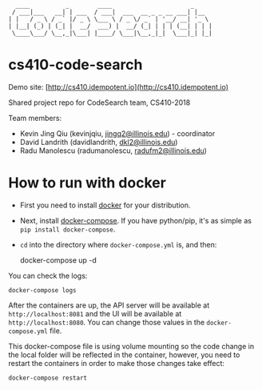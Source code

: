 ```
  ____          _        ____                      _
 / ___|___   __| | ___  / ___|  ___  __ _ _ __ ___| |__
| |   / _ \ / _` |/ _ \ \___ \ / _ \/ _` | '__/ __| '_ \
| |__| (_) | (_| |  __/  ___) |  __/ (_| | | | (__| | | |
 \____\___/ \__,_|\___| |____/ \___|\__,_|_|  \___|_| |_|

```

# cs410-code-search

Demo site: [http://cs410.idempotent.io](http://cs410.idempotent.io)

Shared project repo for CodeSearch team, CS410-2018

Team members:

* Kevin Jing Qiu (kevinjqiu, jingq2@illinois.edu)  - coordinator
* David Landrith (davidlandrith, dkl2@illinois.edu)
* Radu Manolescu (radumanolescu, radufm2@illinois.edu)

# How to run with docker

* First you need to install [docker](https://docker.io) for your distribution.
* Next, install [docker-compose](https://docs.docker.com/compose/install/).  If you have python/pip, it's as simple as `pip install docker-compose`.
* `cd` into the directory where `docker-compose.yml` is, and then:


    docker-compose up -d

You can check the logs:

    docker-compose logs

After the containers are up, the API server will be available at `http://localhost:8081` and the UI will be available at `http://localhost:8080`.  You can change those values in the `docker-compose.yml` file.

This docker-compose file is using volume mounting so the code change in the local folder will be reflected in the container, however, you need to restart the containers in order to make those changes take effect:

    docker-compose restart

